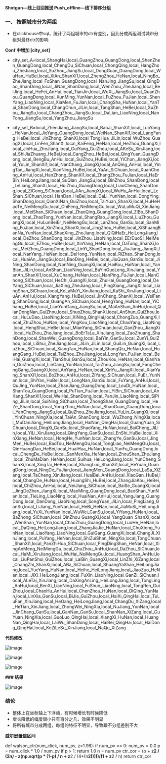 **Shotgun—线上召回推送
Push_offline—线下排序分组**

### 一、	按照城市分为两组

- 在clickhouse中sql，统计了两组城市的ctr有差别，因此分成两组测试城市分组对最终ctr的影响

**Conf 中增加 [city_set]**


- city_set_A=local_ShangHai,local_GuangZhou_GuangDong,local_ShenZhen_GuangDong,local_ChengDu_SiChuan,local_ChongQing,local_HangZhou_ZheJiang,local_SuZhou_JiangSu,local_DongGuan_GuangDong,local_WuHan_HuBei,local_XiAn_ShanXi1,local_ZhengZhou_HeNan,local_NingBo_ZheJiang,local_FoShan_GuangDong,local_NanJing_JiangSu,local_QingDao_ShanDong,local_JiNan_ShanDong,local_WenZhou_ZheJiang,local_BeiJing,local_HeFei_AnHui,local_TianJin,local_WuXi_JiangSu,local_QuanZhou_GuangDong,local_KunMing_YunNan,local_FuZhou_FuJian,local_ShenYang_LiaoNing,local_XiaMen_FuJian,local_ChangSha_HuNan,local_YanTai_ShanDong,local_ChangChun_JiLin,local_TangShan_HeBei,local_XuZhou_JiangSu,local_ChangZhou_JiangSu,local_DaLian_LiaoNing,local_NanTong_JiangSu,local_YangZhou_JiangSu

- city_set_B=local_ZhenJiang_JiangSu,local_BaoJi_ShanXi1,local_LuoYang_HeNan,local_JieYang_GuangDong,local_WeiNan_ShanXi1,local_LangFang_HeBei,local_JinZhong_ShanXi,local_TongHua_JiLin,local_WuZhou_GuangXi,local_LinFen_ShanXi,local_KaiFeng_HeNan,local_HeZhou_GuangXi,local_JinHua_ZheJiang,local_GuiYang_GuiZhou,local_AKeSu_XinJiang,local_ShiJiaZhuang_HeBei,local_CangZhou_HeBei,local_QingYuan_GuangDong,local_BengBu_AnHui,local_SuiZhou_HuBei,local_YiChun_JiangXi,local_YuLin_ShanXi1,local_NanChang_JiangXi,local_AnQing_AnHui,local_YingTan_JiangXi,local_XianNing_HuBei,local_YaAn_SiChuan,local_XuanCheng_AnHui,local_HanZhong_ShanXi1,local_ZhangZhou_FuJian,local_HaErBin_HeiLongJiang,local_SuQian_JiangSu,local_BinZhou_ShanDong,local_LvLiang_ShanXi,local_HuiZhou_GuangDong,local_LiaoCheng_ShanDong,local_ZiGong_SiChuan,local_JiAn_JiangXi,local_WuHu_AnHui,local_LeShan_SiChuan,local_HanDan_HeBei,local_DaLi_YunNan,local_DongYing_ShanDong,local_QianXiNan_GuiZhou,local_TaiYuan_ShanXi,local_HuHeHaoTe_NeiMengGu,local_ChiFeng_NeiMengGu,local_WuLuMuQi_XinJiang,local_MeiShan_SiChuan,local_ZhaoQing_GuangDong,local_ZiBo_ShanDong,local_ZhaoTong_YunNan,local_ShangRao_JiangXi,local_LiuZhou_GuangXi,local_HuLunBeiEr_NeiMengGu,local_LanZhou_GanSu,local_SanMing_FuJian,local_XinZhou_ShanXi,local_JingZhou_HuBei,local_XiShuangBanNa_YunNan,local_ShaoXing_ZheJiang,local_QiQiHaEr_HeiLongJiang,local_DeZhou_ShanDong,local_JinZhou_LiaoNing,local_EErDuoSi_NeiMengGu,local_EZhou_HuBei,local_XinYang_HeNan,local_DaTong_ShanXi,local_MeiZhou_GuangDong,local_LinYi_ShanDong,local_JiuJiang_JiangXi,local_NanYang_HeNan,local_DeHong_YunNan,local_RiZhao_ShanDong,local_HuaiAn_JiangSu,local_BaoDing_HeBei,local_JiuQuan_GanSu,local_JiNing_ShanDong,local_NanNing_GuangXi,local_HaiKou_HaiNan,local_YanBian_JiLin,local_AnShan_LiaoNing,local_BaYinGuoLeng_XinJiang,local_YanAn_ShanXi1,local_XuChang_HeNan,local_NanPing_FuJian,local_NanChong_SiChuan,local_HeChi_GuangXi,local_ZhuHai_GuangDong,local_DeYang_SiChuan,local_JiaXing_ZheJiang,local_PingXiang_JiangXi,local_LiangShan_SiChuan,local_KeLaMaYi_XinJiang,local_KaShi_XinJiang,local_LiuAn_AnHui,local_XiangYang_HuBei,local_JinCheng_ShanXi,local_WeiFang_ShanDong,local_GuangAn_SiChuan,local_HengYang_HuNan,local_YiChang_HuBei,local_LianYunGang_JiangSu,local_MaAnShan_AnHui,local_QianDongNan_GuiZhou,local_ShuoZhou_ShanXi,local_AnShun_GuiZhou,local_HuLuDao_LiaoNing,local_XiNing_QingHai,local_ChongZuo_GuangXi,local_ZhuZhou_HuNan,local_YingKou_LiaoNing,local_ChaoYang_LiaoNing,local_HengShui_HeBei,local_MianYang_SiChuan,local_GanZhou_JiangXi,local_HuZhou_ZheJiang,local_BoErTaLa_XinJiang,local_ZaoZhuang_ShanDong,local_ShanWei_GuangDong,local_BaiYin_GanSu,local_ZunYi_GuiZhou,local_LiShui_ZheJiang,local_JiLin_JiLin,local_GuiLin_GuangXi,local_LuZhou_SiChuan,local_XiangTan_HuNan,local_ShangQiu_HeNan,local_HuangGang_HuBei,local_TaiZhou_ZheJiang,local_LongYan_FuJian,local_BeiHai_GuangXi,local_TianShui_GanSu,local_ZhouKou_HeNan,local_QianNan_GuiZhou,local_LinCang_YunNan,local_TaiZhou_JiangSu,local_FangChengGang_GuangXi,local_AnYang_HeNan,local_XinYu_JiangXi,local_XianYang_ShanXi1,local_BoZhou_AnHui,local_ZiYang_SiChuan,local_PuEr_YunNan,local_ShiYan_HuBei,local_LongNan_GanSu,local_FuYang_AnHui,local_QuJing_YunNan,local_ZhanJiang_GuangDong,local_LouDi_HuNan,local_ShanTou_GuangDong,local_PuTian_FuJian,local_YiBin_SiChuan,local_AnKang_ShanXi1,local_WeiHai_ShanDong,local_PanJin_LiaoNing,local_SiPing_JiLin,local_SuiNing_SiChuan,local_ZhongShan_GuangDong,local_HeZe_ShanDong,local_YongZhou_HuNan,local_ShaoGuan_GuangDong,local_YanCheng_JiangSu,local_QuZhou_ZheJiang,local_YuLin_GuangXi,local_YinChuan_NingXia,local_TaiAn_ShanDong,local_WuZhong_NingXia,local_MuDanJiang_HeiLongJiang,local_HaiNan_QingHai,local_GuangYuan_SiChuan,local_DingXi_GanSu,local_ShaoYang_HuNan,local_BaiCheng_JiLin,local_YiLi_XinJiang,local_QingYang_GanSu,local_EnShi_HuBei,local_XinXiang_HeNan,local_HongHe_YunNan,local_ZhangYe_GanSu,local_JingMen_HuBei,local_BaoTou_NeiMengGu,local_TongLiao_NeiMengGu,local_QinHuangDao_HeBei,local_HuaiHua_HuNan,local_YunFu_GuangDong,local_ChengDe_HeBei,local_SanMenXia_HeNan,local_ZhouShan_ZheJiang,local_ZhuMaDian_HeNan,local_Suihua_HeiLongJiang,local_YunCheng_ShanXi,local_XingTai_HeBei,local_ShangLuo_ShanXi1,local_HeYuan_GuangDong,local_NingDe_FuJian,local_JiangMen_GuangDong,local_LaSa_XiZang,local_TaCheng_XinJiang,local_HuaiBei_AnHui,local_XiaoGan_HuBei,local_ChangDe_HuNan,local_HuangShi_HuBei,local_ZhangJiaKou_HeBei,local_ChiZhou_AnHui,local_NeiJiang_SiChuan,local_BaiSe_GuangXi,local_JingDeZhen_JiangXi,local_MaoMing_GuangDong,local_BaoShan_YunNan,local_TieLing_LiaoNing,local_HuaiNan_AnHui,local_YangJiang_GuangDong,local_DanDong_LiaoNing,local_SongYuan_JiLin,local_PingLiang_GanSu,local_LiJiang_YunNan,local_HeBi_HeNan,local_JiaMuSi_HeiLongJiang,local_YuXi_YunNan,local_WuWei_GanSu,local_YiYang_HuNan,local_BaZhong_SiChuan,local_QinZhou_GuangXi,local_YangQuan_ShanXi,local_WenShan_YunNan,local_ChaoZhou_GuangDong,local_LuoHe_HeNan,local_DaQing_HeiLongJiang,local_ZhangJiaJie_HuNan,local_ChuXiong_YunNan,local_LiaoYang_LiaoNing,local_GuiGang_GuangXi,local_ChangJi_XinJiang,local_PuYang_HeNan,local_ShiZuiShan_NingXia,local_TongChuan_ShanXi1,local_PanZhiHua_SiChuan,local_PingDingShan_HeNan,local_XingAnMeng_NeiMengGu,local_ChuZhou_AnHui,local_DaZhou_SiChuan,local_HaMi_XinJiang,local_WuHai_NeiMengGu,local_HuangShan_AnHui,local_LiuPanShui_GuiZhou,local_LaiBin_GuangXi,local_LinZhi_XiZang,local_ChangZhi_ShanXi,local_ABa_SiChuan,local_ShuangYaShan_HeiLongJiang,local_YueYang_HuNan,local_Heihe_HeiLongJiang,local_JiaoZuo_HeNan,local_JiXi_HeiLongJiang,local_FuXin_LiaoNing,local_GanZi_SiChuan,local_ALeTai_XinJiang,local_DaXingAnLing_HeiLongJiang,local_TongLing_AnHui,local_BenXi_LiaoNing,local_FuShun_LiaoNing,local_TongRen_GuiZhou,local_ChaoHu_AnHui,local_ChenZhou_HuNan,local_DiQing_YunNan,local_LinXia_GanSu,local_BiJie_GuiZhou,local_HaiXi_QingHai,local_TuLuFan_XinJiang,local_HeGang_HeiLongJiang,local_ChangDu_XiZang,local_HeTian_XinJiang,local_ZhongWei_NingXia,local_NuJiang_YunNan,local_JinChang_GanSu,local_GanNan_GanSu,local_ShanNan_XiZang,local_GuYuan_NingXia,local_GuoLuo_QingHai,local_XiangXi_HuNan,local_HuangNan_QingHai,local_LaiWu_ShanDong,local_HaiBei_QingHai,local_HaiDong_QingHai,local_KeZiLeSu_XinJiang,local_NaQu_XiZang


 

**代码修改**

![image](https://user-images.githubusercontent.com/77714764/189300409-6ad9d06c-2395-48b4-87eb-7b2567ea8b38.png)

![image](https://user-images.githubusercontent.com/77714764/189300465-380ee686-ce14-4cd5-8cd2-01f098684010.png)

![image](https://user-images.githubusercontent.com/77714764/189300485-9df7224e-0b7c-49b0-bd70-bfcd4aaead35.png)

 
 

**### 结果**

![image](https://user-images.githubusercontent.com/77714764/189300565-a4d0d995-863e-4a85-8a4b-ed0b3d23020a.png)

 
### 结论

- 整体上在坐标轴上下浮动，有时候增长有时候降低
- 增长降低的幅度很小只有百分之几，效果不明显
- 将所有城市分成两组，每组的特征不明显，导致跟不分组差别不大

**威尔逊置信区间**

def walson_ctr(num_click, num_pv, z=1.96):
    if num_pv == 0:
        num_pv = 0.0
    p = num_click * 1.0 / num_pv
    if p > 1:
        return 1.0
    n = num_pv
    ctr_cor = (p + z**2 / (2*n) - z*(np.sqrt(p * (1-p) / n + z**2 / (4*(n**2)))))/(1 + z**2 / n)
    return ctr_cor

